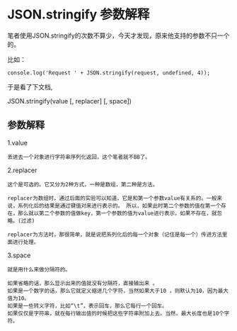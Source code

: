 JSON.stringify 参数解释
=======================

笔者使用JSON.stringify的次数不算少，今天才发现，原来他支持的参数不只一个的。

比如：

    console.log('Request ' + JSON.stringify(request, undefined, 4));

于是看了下文档,

JSON.stringify(value [, replacer] [, space]) 

参数解释
---------
1.value

    丢进去一个对象进行字符串序列化返回，这个笔者就不BB了。

2.replacer

    这个是可选的。它又分为2种方式，一种是数组，第二种是方法。 

    replacer为数组时，通过后面的实验可以知道，它是和第一个参数value有关系的。一般来说，系列化后的结果是通过键值对来进行表示的。 所以，如果此时第二个参数的值在第一个存在，那么就以第二个参数的值做key，第一个参数的值为value进行表示，如果不存在，就忽略。(过滤)

    replacer为方法时，那很简单，就是说把系列化后的每一个对象（记住是每一个）传进方法里面进行处理。 

3.space
    
    就是用什么来做分隔符的。

    如果省略的话，那么显示出来的值就没有分隔符，直接输出来 。
    如果是一个数字的话，那么它就定义缩进几个字符，当然如果大于10 ，则默认为10，因为最大值为10。
    如果是一些转义字符，比如“\t”，表示回车，那么它每行一个回车。 
    如果仅仅是字符串，就在每行输出值的时候把这些字符串附加上去。当然，最大长度也是10个字符。 
